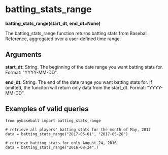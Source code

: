 # batting_stats_range

__batting_stats_range(start_dt, end_dt=None)__

The batting_stats_range function returns batting stats from Baseball Reference, aggregated over a user-defined time range.

## Arguments
__start_dt:__ String. The beginning of the date range you want batting stats for. Format: "YYYY-MM-DD". 

__end_dt:__ String. The end of the date range you want batting stats for. If omitted, the funciton will return only data from the start_dt. Format: "YYYY-MM-DD".

## Examples of valid queries

~~~~
from pybaseball import batting_stats_range

# retrieve all players' batting stats for the month of May, 2017 
data = batting_stats_range("2017-05-01", "2017-05-28")

# retrieve batting stats for only August 24, 2016
data = batting_stats_range("2016-08-24",)
~~~~
